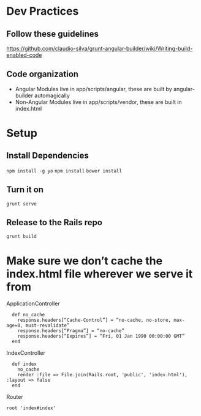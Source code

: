 # Dev Practices

## Follow these guidelines
https://github.com/claudio-silva/grunt-angular-builder/wiki/Writing-build-enabled-code

## Code organization

 * Angular Modules live in app/scripts/angular, these are built by angular-builder automagically
 * Non-Angular Modules live in app/scripts/vendor, these are built in index.html

# Setup
## Install Dependencies

`npm install -g yo`
`npm install`
`bower install`

## Turn it on
`grunt serve`

## Release to the Rails repo
`grunt build`

# Make sure we don’t cache the index.html file wherever we serve it from

ApplicationController
```
  def no_cache
    response.headers[“Cache-Control”] = “no-cache, no-store, max-age=0, must-revalidate”
    response.headers[“Pragma”] = “no-cache”
    response.headers[“Expires”] = “Fri, 01 Jan 1990 00:00:00 GMT”
  end
```
IndexController
```
  def index
    no_cache
    render :file => File.join(Rails.root, 'public', 'index.html'), :layout => false
  end
```
Router
```
root 'index#index'
```

